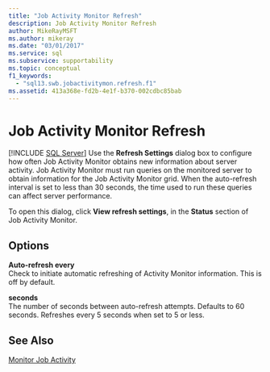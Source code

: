 ```yaml
---
title: "Job Activity Monitor Refresh"
description: Job Activity Monitor Refresh
author: MikeRayMSFT
ms.author: mikeray
ms.date: "03/01/2017"
ms.service: sql
ms.subservice: supportability
ms.topic: conceptual
f1_keywords:
  - "sql13.swb.jobactivitymon.refresh.f1"
ms.assetid: 413a368e-fd2b-4e1f-b370-002cdbc85bab
---
```

# Job Activity Monitor Refresh
 [!INCLUDE [SQL Server](../../includes/applies-to-version/sqlserver.md)]
  Use the **Refresh Settings** dialog box to configure how often Job Activity Monitor obtains new information about server activity. Job Activity Monitor must run queries on the monitored server to obtain information for the Job Activity Monitor grid. When the auto-refresh interval is set to less than 30 seconds, the time used to run these queries can affect server performance.  
  
 To open this dialog, click **View refresh settings**, in the **Status** section of Job Activity Monitor.  
  
## Options  
 **Auto-refresh every**  
 Check to initiate automatic refreshing of Activity Monitor information. This is off by default.  
  
 **seconds**  
 The number of seconds between auto-refresh attempts. Defaults to 60 seconds. Refreshes every 5 seconds when set to 5 or less.  
  
## See Also  
 [Monitor Job Activity](../../ssms/agent/monitor-job-activity.md)  
  
  
